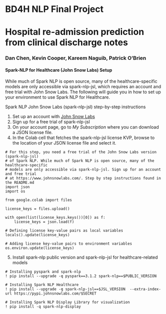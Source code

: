 # BD4H NLP Final Project
# Hospital re-admission prediction from clinical discharge notes
### Dan Chen, Kevin Cooper, Kareem Naguib, Patrick O’Brien

#### Spark-NLP for Healthcare (John Snow Labs) Setup
While much of Spark NLP is open source, many of the healthcare-specific
models are only accessible via spark-nlp-jsl, which requires an account and free trial with John Snow Labs. The following will guide you in how to set up your environment to use
Spark NLP for Healthcare.

Spark NLP John Snow Labs (spark-nlp-jsl) step-by-step instructions
1. Set up an account with [John Snow Labs](https://www.johnsnowlabs.com/)
2. Sign up for a free trial of spark-nlp-jsl
3. On your account page, go to _My Subscription_ where you can download a JSON license file.
4. In the Colab cell that fetches the spark-nlp-jsl license KVP, browse to the location of your JSON license file and select it.
```
# For this step, you need a free trial of the John Snow Labs version (spark-nlp-jsl)
# of Spark NLP. While much of Spark NLP is open source, many of the healthcare-specific
# models are only accessible via spark-nlp-jsl. Sign up for an account and free trial
# at https://www.johnsnowlabs.com/. Step by step instructions found in the README.md
import json
import os

from google.colab import files

license_keys = files.upload()

with open(list(license_keys.keys())[0]) as f:
    license_keys = json.load(f)

# Defining license key-value pairs as local variables
locals().update(license_keys)

# Adding license key-value pairs to environment variables
os.environ.update(license_keys)
```
5. Install spark-nlp public version and spark-nlp-jsl for healthcare-related models
```
# Installing pyspark and spark-nlp
! pip install --upgrade -q pyspark==3.1.2 spark-nlp==$PUBLIC_VERSION

# Installing Spark NLP Healthcare
! pip install --upgrade -q spark-nlp-jsl==$JSL_VERSION  --extra-index-url https://pypi.johnsnowlabs.com/$SECRET

# Installing Spark NLP Display Library for visualization
! pip install -q spark-nlp-display
```
